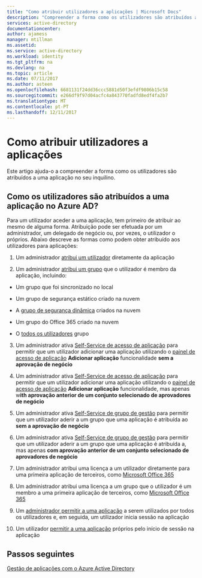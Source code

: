 ```yaml
---
title: "Como atribuir utilizadores a aplicações | Microsoft Docs"
description: "Compreender a forma como os utilizadores são atribuídos a uma aplicação no seu inquilino"
services: active-directory
documentationcenter: 
author: ajamess
manager: mtillman
ms.assetid: 
ms.service: active-directory
ms.workload: identity
ms.tgt_pltfrm: na
ms.devlang: na
ms.topic: article
ms.date: 07/11/2017
ms.author: asteen
ms.openlocfilehash: 6681131f24dd36ccc5881d50f3efdf9806b15c58
ms.sourcegitcommit: e266df9f97d04acfc4a843770fadfd8edf4fa2b7
ms.translationtype: MT
ms.contentlocale: pt-PT
ms.lasthandoff: 12/11/2017
---
```

# <a name="how-to-assign-users-to-applications"></a>Como atribuir utilizadores a aplicações

Este artigo ajuda-o a compreender a forma como os utilizadores são atribuídos a uma aplicação no seu inquilino.

## <a name="how-do-users-get-assigned-to-an-application-in-azure-ad"></a>Como os utilizadores são atribuídos a uma aplicação no Azure AD?

Para um utilizador aceder a uma aplicação, tem primeiro de atribuir ao mesmo de alguma forma. Atribuição pode ser efetuada por um administrador, um delegado de negócio ou, por vezes, o utilizador o próprios. Abaixo descreve as formas como podem obter atribuído aos utilizadores para aplicações:

1.  Um administrador [atribui um utilizador](https://docs.microsoft.com/azure/active-directory/active-directory-coreapps-assign-user-azure-portal) diretamente da aplicação

2.  Um administrador [atribui um grupo](https://docs.microsoft.com/azure/active-directory/active-directory-coreapps-assign-user-azure-portal) que o utilizador é membro da aplicação, incluindo:

  * Um grupo que foi sincronizado no local

  * Um grupo de segurança estático criado na nuvem

  * A [grupo de segurança dinâmica](https://docs.microsoft.com/azure/active-directory/active-directory-groups-dynamic-membership-azure-portal) criados na nuvem

  * Um grupo do Office 365 criado na nuvem

  * O [todos os utilizadores](https://docs.microsoft.com/azure/active-directory/active-directory-accessmanagement-dedicated-groups) grupo

3.  Um administrador ativa [Self-Service de acesso de aplicação](https://docs.microsoft.com/azure/active-directory/active-directory-self-service-application-access) para permitir que um utilizador adicionar uma aplicação utilizando o [painel de acesso de aplicação](https://docs.microsoft.com/azure/active-directory/active-directory-saas-access-panel-introduction) **Adicionar aplicação** funcionalidade **sem a aprovação de negócio**

4.  Um administrador ativa [Self-Service de acesso de aplicação](https://docs.microsoft.com/azure/active-directory/active-directory-self-service-application-access) para permitir que um utilizador adicionar uma aplicação utilizando o [painel de acesso de aplicação](https://docs.microsoft.com/azure/active-directory/active-directory-saas-access-panel-introduction) **Adicionar aplicação** funcionalidade, mas apenas w**ith aprovação anterior de um conjunto selecionado de aprovadores de negócio**

5.  Um administrador ativa [Self-Service de grupo de gestão](https://docs.microsoft.com/azure/active-directory/active-directory-accessmanagement-self-service-group-management) para permitir que um utilizador aderir a um grupo que uma aplicação é atribuída ao **sem a aprovação de negócio**

6.  Um administrador ativa [Self-Service de grupo de gestão](https://docs.microsoft.com/azure/active-directory/active-directory-accessmanagement-self-service-group-management) para permitir que um utilizador aderir a um grupo que uma aplicação é atribuída a, mas apenas **com aprovação anterior de um conjunto selecionado de aprovadores de negócio**

7.  Um administrador atribui uma licença a um utilizador diretamente para uma primeira aplicação de terceiros, como [Microsoft Office 365](http://products.office.com/)

8.  Um administrador atribui uma licença a um grupo que o utilizador é um membro a uma primeira aplicação de terceiros, como [Microsoft Office 365](http://products.office.com/)

9.  Um [administrador permitir a uma aplicação](https://docs.microsoft.com/azure/active-directory/develop/active-directory-devhowto-multi-tenant-overview#understanding-user-and-admin-consent) a serem utilizados por todos os utilizadores e, em seguida, um utilizador inicia sessão na aplicação

10. Um utilizador [permitir a uma aplicação](https://docs.microsoft.com/azure/active-directory/develop/active-directory-devhowto-multi-tenant-overview#understanding-user-and-admin-consent) próprios pelo início de sessão na aplicação

## <a name="next-steps"></a>Passos seguintes
[Gestão de aplicações com o Azure Active Directory](active-directory-enable-sso-scenario.md)
